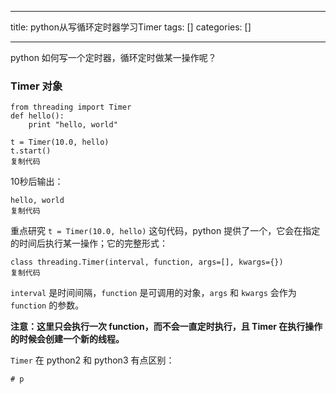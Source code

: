 
--- 
title:  python从写循环定时器学习Timer 
tags: []
categories: [] 

---
python 如何写一个定时器，循环定时做某一操作呢？

### Timer 对象

```
from threading import Timer
def hello(): 
    print "hello, world" 
   
t = Timer(10.0, hello) 
t.start()
复制代码
```

10秒后输出：

```
hello, world
复制代码
```

重点研究 `t = Timer(10.0, hello)` 这句代码，python 提供了一个，它会在指定的时间后执行某一操作；它的完整形式：

```
class threading.Timer(interval, function, args=[], kwargs={})
复制代码
```

`interval` 是时间间隔，`function` 是可调用的对象，`args` 和 `kwargs` 会作为 `function` 的参数。

**注意：这里只会执行一次 function，而不会一直定时执行，且 Timer 在执行操作的时候会创建一个新的线程。**

`Timer` 在 python2 和 python3 有点区别：

```
# p
```
